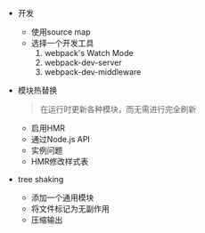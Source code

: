 
* 开发
    * 使用source map
    * 选择一个开发工具
        1. webpack's Watch Mode
        2. webpack-dev-server
        3. webpack-dev-middleware

* 模块热替换
    > 在运行时更新各种模块，而无需进行完全刷新
    * 启用HMR
    * 通过Node.js API
    * 实例问题
    * HMR修改样式表

* tree shaking
    * 添加一个通用模块
    * 将文件标记为无副作用
    * 压缩输出
